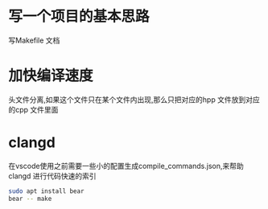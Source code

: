 # 写一个项目的基本思路

写Makefile 文档


# 加快编译速度

头文件分离,如果这个文件只在某个文件内出现,那么只把对应的hpp 文件放到对应的cpp 文件里面

# clangd
在vscode使用之前需要一些小的配置生成compile_commands.json,来帮助clangd 进行代码快速的索引
``` sh
sudo apt install bear 
bear -- make
```
